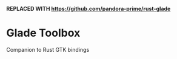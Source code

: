 **REPLACED WITH https://github.com/pandora-prime/rust-glade**

# Glade Toolbox

Companion to Rust GTK bindings
